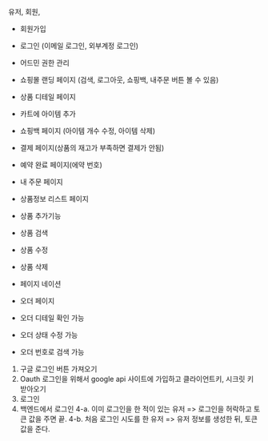 유저, 회원, 
+ 회원가입
+ 로그인 (이메일 로그인, 외부계정 로그인)
+ 어드민 권한 관리
+ 쇼핑몰 랜딩 페이지 (검색, 로그아웃, 쇼핑백, 내주문 버튼 볼 수 있음)
+ 상품 디테일 페이지
+ 카트에 아이템 추가
+ 쇼핑백 페이지 (아이템 개수 수정, 아이템 삭제)
+ 결제 페이지(상품의 재고가 부족하면 결제가 안됨)
+ 예약 완료 페이지(에약 번호)
+ 내 주문 페이지

+ 상품정보 리스트 페이지
+ 상품 추가기능
+ 상품 검색
+ 상품 수정
+ 상품 삭제
+ 페이지 네이션

+ 오더 페이지
+ 오더 디테일 확인 가능
+ 오더 상태 수정 가능
+ 오더 번호로 검색 가능

1. 구글 로그인 버튼 가져오기
2. Oauth 로그인을 위해서 google api 사이트에 가입하고 클라이언트키, 시크릿 키 받아오기
3. 로그인
4. 백엔드에서 로그인
    4-a. 이미 로그인을 한 적이 있는 유저 =>
        로그인을 허락하고 토큰 값을 주면 끝.
    4-b. 처음 로그인 시도를 한 유저 =>
        유저 정보를 생성한 뒤, 토큰 값을 준다.